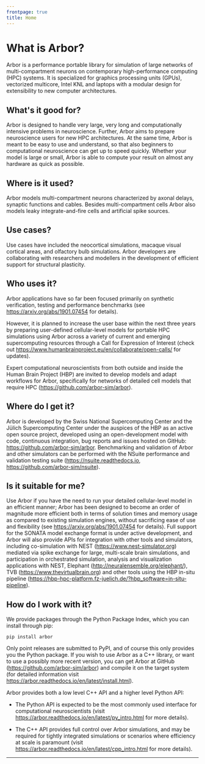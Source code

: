 ```yaml
---
frontpage: true
title: Home
---
```

# What is Arbor?

Arbor is a performance portable library for simulation of large networks of multi-compartment neurons on contemporary high-performance computing (HPC) systems. It is specialized for graphics processing units (GPUs), vectorized multicore, Intel KNL and laptops with a modular design for extensibility to new computer architectures.

## What's it good for?

Arbor is designed to handle very large, very long and computationally intensive problems in neuroscience. Further, Arbor aims to prepare neuroscience users for new HPC architectures. At the same time, Arbor is meant to be easy to use and understand, so that also beginners to computational neuroscience can get up to speed quickly. Whether your model is large or small, Arbor is able to compute your result on almost any hardware as quick as possible.

## Where is it used?

Arbor models multi-compartment neurons characterized by axonal delays, synaptic functions and cables. Besides multi-compartment cells Arbor also models leaky integrate-and-fire cells and artificial spike sources.

## Use cases?

Use cases have included the neocortical simulations, macaque visual cortical areas, and olfactory bulb simulations. Arbor developers are collaborating with researchers and modellers in the development of efficient support for structural plasticity.

## Who uses it?

Arbor applications have so far been focused primarily on synthetic verification, testing and performance benchmarks (see <https://arxiv.org/abs/1901.07454> for details).

However, it is planned to increase the user base within the next three years by preparing user-defined cellular-level models for portable HPC simulations using Arbor across a variety of current and emerging supercomputing resources through a Call for Expression of Interest (check out <https://www.humanbrainproject.eu/en/collaborate/open-calls/> for updates).

Expert computational neuroscientists from both outside and inside the Human Brain Project (HBP) are invited to develop models and adapt workflows for Arbor, specifically for networks of detailed cell models that require HPC (<https://github.com/arbor-sim/arbor>).

## Where do I get it?

Arbor is developed by the Swiss National Supercomputing Center and the Jülich Supercomputing Center under the auspices of the HBP as an active open source project, developed using an open-development model with code, continuous integration, bug reports and issues hosted on GitHub: <https://github.com/arbor-sim/arbor>. Benchmarking and validation of Arbor and other simulators can be performed with the NSuite performance and validation testing suite (<https://nsuite.readthedocs.io>, <https://github.com/arbor-sim/nsuite>).

## Is it suitable for me?

Use Arbor if you have the need to run your detailed cellular-level model in an efficient manner; Arbor has been designed to become an order of magnitude more efficient both in terms of solution times and memory usage as compared to existing simulation engines, without sacrificing ease of use and flexibility (see <https://arxiv.org/abs/1901.07454> for details). Full support for the SONATA model exchange format is under active development, and Arbor will also provide APIs for integration with other tools and simulators, including co-simulation with NEST (<https://www.nest-simulator.org>) mediated via spike exchange for large, multi-scale brain simulations, and participation in orchestrated simulation, analysis and visualization applications with NEST, Elephant (<http://neuralensemble.org/elephant/>), TVB (<https://www.thevirtualbrain.org>) and other tools using the HBP in-situ pipeline (<https://hbp-hpc-platform.fz-juelich.de/?hbp_software=in-situ-pipeline>).

## How do I work with it?

We provide packages through the Python Package Index, which you can install through pip:

    pip install arbor

Only point releases are submitted to PyPI, and of course this only provides you the Python package. If you wish to use Arbor as a C++ library, or want to use a possibly more recent version, you can get Arbor at GitHub (<https://github.com/arbor-sim/arbor>) and compile it on the target system (for detailed information visit <https://arbor.readthedocs.io/en/latest/install.html>).

Arbor provides both a low level C++ API and a higher level Python API:

-   The Python API is expected to be the most commonly used interface for computational neuroscientists 
    (visit <https://arbor.readthedocs.io/en/latest/py_intro.html> for more details).

-   The C++ API provides full control over Arbor simulations, and may be required for tightly integrated simulations
    or scenarios where efficiency at scale is paramount (visit <https://arbor.readthedocs.io/en/latest/cpp_intro.html>
    for more details).

__________________________________________________________
